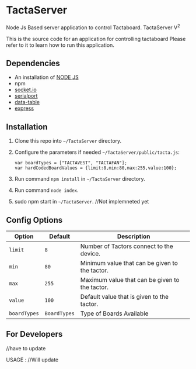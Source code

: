 # TactaServer
Node Js Based server application to control Tactaboard.
TactaServer V<sup>2</sup>

This is the source code for an application for controlling tactaboard
Please refer to it to learn how to run this application.

## Dependencies
  * An installation of [NODE JS](https://nodejs.org/en/)
  * npm
  * [socket.io](https://www.npmjs.com/package/socket.io)
  * [serialport](https://www.npmjs.com/package/serialport)
  * [data-table](https://www.npmjs.com/package/data-table)
  * [express](https://www.npmjs.com/package/express)

## Installation
 1. Clone this repo into `~/TactaServer` directory.
 2. Configure the parameters if needed `~/TactaServer/public/tacta.js`:

    ```
    var boardTypes = ["TACTAVEST", "TACTAFAN"];
    var hardCodedBoardValues = {limit:8,min:80,max:255,value:100};

    ```
 3. Run command `npm install` in `~/TactaServer` directory.
 4. Run command `node index`.
 5. sudo npm start in `~/TactaServer`. //Not implemneted yet

## Config Options
| **Option** | **Default** | **Description** |
| --- | --- | --- |
| `limit` | `8` | Number of Tactors connect to the device. |
| `min` | `80` | Minimum value that can be given to the tactor.|
| `max` | `255` | Maximum value that can be given to the tactor. |
| `value` | `100` | Default value that is given to the tactor. |
| `boardTypes` | `BoardTypes` | Type of Boards Available |

## For Developers
//have to update

USAGE :
//Will update
